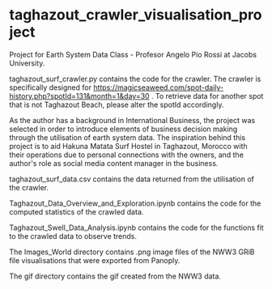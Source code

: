 # taghazout_crawler_visualisation_project
Project for Earth System Data Class - Profesor Angelo Pio Rossi at Jacobs University. 

taghazout_surf_crawler.py contains the code for the crawler. The crawler is specifically designed for https://magicseaweed.com/spot-daily-history.php?spotId=131&month=1&day=30 .
To retrieve data for another spot that is not Taghazout Beach, please alter the spotId accordingly.

As the author has a background in International Business, the project was selected in order to introduce elements of business decision making through the utilisation of earth system data. The inspiration behind this project is to aid Hakuna Matata Surf Hostel in Taghazout, Morocco with their operations due to personal connections with the owners, and the author's role as social media content manager in the business.

taghazout_surf_data.csv contains the data returned from the utilisation of the crawler.

Taghazout_Data_Overview_and_Exploration.ipynb contains the code for the computed statistics of the crawled data.

Taghazout_Swell_Data_Analysis.ipynb contains the code for the functions fit to the crawled data to observe trends.

The Images_World directory contains .png image files of the NWW3 GRiB file visualisations that were exported from Panoply.

The gif directory contains the gif created from the NWW3 data.

